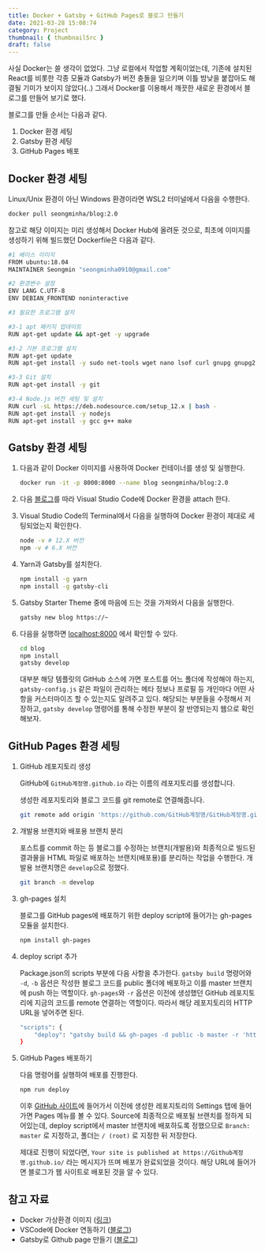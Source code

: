 ```yaml
---
title: Docker + Gatsby + GitHub Pages로 블로그 만들기
date: 2021-03-28 15:08:74
category: Project
thumbnail: { thumbnailSrc }
draft: false
---
```


사실 Docker는 쓸 생각이 없었다. 그냥 로컬에서 작업할 계획이었는데, 기존에 설치된 React를 비롯한 각종 모듈과 Gatsby가 버전 충돌을 일으키며 이틀 밤낮을 붙잡아도 해결될 기미가 보이지 않았다(..) 그래서 Docker를 이용해서 깨끗한 새로운 환경에서 블로그를 만들어 보기로 했다.

블로그를 만들 순서는 다음과 같다.

1. Docker 환경 세팅
2. Gatsby 환경 세팅
3. GitHub Pages 배포

## Docker 환경 세팅

Linux/Unix 환경이 아닌 Windows 환경이라면 WSL2 터미널에서 다음을 수행한다.

```bash
docker pull seongminha/blog:2.0
```

참고로 해당 이미지는 미리 생성해서 Docker Hub에 올려둔 것으로, 최초에 이미지를 생성하기 위해 빌드했던 Dockerfile은 다음과 같다.

```bash
#1 베이스 이미지
FROM ubuntu:18.04
MAINTAINER Seongmin "seongminha0910@gmail.com"

#2 환경변수 설정
ENV LANG C.UTF-8
ENV DEBIAN_FRONTEND noninteractive

#3 필요한 프로그램 설치

#3-1 apt 패키지 업데이트
RUN apt-get update && apt-get -y upgrade

#3-2 기본 프로그램 설치
RUN apt-get update
RUN apt-get install -y sudo net-tools wget nano lsof curl gnupg gnupg2 gnupg1

#3-3 Git 설치
RUN apt-get install -y git

#3-4 Node.js 버전 세팅 및 설치
RUN curl -sL https://deb.nodesource.com/setup_12.x | bash -
RUN apt-get install -y nodejs
RUN apt-get install -y gcc g++ make
```

## Gatsby 환경 세팅

1. 다음과 같이 Docker 이미지를 사용하여 Docker 컨테이너를 생성 및 실행한다.

    ```bash
    docker run -it -p 8000:8000 --name blog seongminha/blog:2.0
    ```

2. 다음 [블로그](https://89douner.tistory.com/123)를 따라 Visual Studio Code에 Docker 환경을 attach 한다.
3. Visual Studio Code의 Terminal에서 다음을 실행하여 Docker 환경이 제대로 세팅되었는지 확인한다.

    ```bash
    node -v # 12.X 버전
    npm -v # 6.X 버전
    ```

4. Yarn과 Gatsby를 설치한다.

    ```bash
    npm install -g yarn
    npm install -g gatsby-cli
    ```

5. Gatsby Starter Theme 중에 마음에 드는 것을 가져와서 다음을 실행한다.

    ```bash
    gatsby new blog https://~
    ```

6. 다음을 실행하면 [localhost:8000](http://localhost:8000) 에서 확인할 수 있다.

    ```bash
    cd blog
    npm install
    gatsby develop
    ```

    대부분 해당 템플릿의 GitHub 소스에 가면 포스트를 어느 폴더에 작성해야 하는지,  `gatsby-config.js` 같은 파일이 관리하는 메타 정보나 프로필 등 개인마다 어떤 사항을 커스터마이즈 할 수 있는지도 알려주고 있다. 해당되는 부분들을 수정해서 저장하고, `gatsby develop` 명령어를 통해 수정한 부분이 잘 반영되는지 웹으로 확인해보자.

## GitHub Pages 환경 세팅

1. GitHub 레포지토리 생성

    GitHub에 `GitHub계정명.github.io` 라는 이름의 레포지토리를 생성합니다.

    생성한 레포지토리와 블로그 코드를 git remote로 연결해줍니다.

    ```bash
    git remote add origin 'https://github.com/GitHub계정명/GitHub계정명.github.io
    ```

2. 개발용 브랜치와 배포용 브랜치 분리

    포스트를 commit 하는 등 블로그를 수정하는 브랜치(개발용)와 최종적으로 빌드된 결과물을 HTML 파일로 배포하는 브랜치(배포용)를 분리하는 작업을 수행한다. 개발용 브랜치명은 `develop`으로 정했다.

    ```bash
    git branch -m develop
    ```

3. gh-pages 설치

    블로그를 GitHub pages에 배포하기 위한 deploy script에 들어가는 gh-pages 모듈을 설치한다.

    ```bash
    npm install gh-pages
    ```

4. deploy script 추가

    Package.json의 scripts 부분에 다음 사항을 추가한다. `gatsby build` 명령어와 `-d`, `-b` 옵션은 작성한 블로그 코드를 public 폴더에 배포하고 이를 master 브랜치에 push 하는 역할이다. `gh-pages`와  `-r` 옵션은 이전에 생성했던 GitHub 레포지토리에 지금의 코드를 remote 연결하는 역할이다. 따라서 해당 레포지토리의 HTTP URL을 넣어주면 된다.

    ```bash
    "scripts": {
        "deploy": "gatsby build && gh-pages -d public -b master -r 'https://github.com/GitHub계정명/GitHub계정명.github.io.git'"
    }
    ```

5. GitHub Pages 배포하기

    다음 명령어를 실행하여 배포를 진행한다.

    ```bash
    npm run deploy
    ```

    이후 [GitHub 사이트](https://www.github.com)에 들어가서 이전에 생성한 레포지토리의 Settings 탭에 들어가면 Pages 메뉴를 볼 수 있다. Source에 최종적으로 배포될 브랜치를 정하게 되어있는데, deploy script에서 master 브랜치에 배포하도록 정했으므로 `Branch: master` 로 지정하고, 폴더는 `/ (root)` 로 지정한 뒤 저장한다.

    제대로 진행이 되었다면, `Your site is published at https://Github계정명.github.io/` 라는 메시지가 뜨며 배포가 완료되었을 것이다. 해당 URL에 들어가면 블로그가 웹 사이트로 배포된 것을 알 수 있다. 

## 참고 자료

- Docker 가상환경 이미지 ([링크](https://hub.docker.com/repository/docker/seongminha/blog))
- VSCode에 Docker 연동하기 ([블로그](https://89douner.tistory.com/123))
- Gatsby로 Github page 만들기 ([블로그](https://velog.io/@_woogie/Gatsby%EB%A1%9C-Github-page-%EB%A7%8C%EB%93%A4%EA%B8%B0))